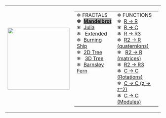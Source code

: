 <html>
<head>
  <link rel="stylesheet" type="text/css" href="../../css/main.css" />
</head>
  <body>
    <table>
      <tr>
        <td><img width="200" src="https://chefpino.github.io/fun/imgs/3d.png"></td>
        <td>
<table width="100%" class="navmenu"><tbody><tr>
<td valign="top">❄&nbsp;FRACTALS<br><b>❄&nbsp;&nbsp;</b><a href="../../fractals/mandelbrot/index.html"><b style="background-color:#AAAAAA">Mandelbrot</b></a><br>❄&nbsp;&nbsp;<a href="../../fractals/julia/index.html">Julia</a><br>❄&nbsp;&nbsp;&nbsp;<a href="../../fractals/julia/extendedjuliasets.html">Extended</a><br>❄&nbsp;&nbsp;<a href="../../fractals/burningship/index.html">Burning Ship</a><br>❄&nbsp;&nbsp;<a href="../../fractals/tree/index.html">2D Tree</a><br>❄&nbsp;&nbsp;&nbsp;<a href="../../plotmathfunctions/3d/3d.tree.html">3D Tree</a><br>❄&nbsp;&nbsp;<a href="../../fractals/barnsley/index.html">Barnsley Fern</a></td><td valign="top">❄&nbsp;FUNCTIONS<br>❄&nbsp;&nbsp;<a href="../../plotmathfunctions/2d/index.html">R -&gt; R</a><br>❄&nbsp;&nbsp;<a href="../../plotmathfunctions/polar/index.html">R -&gt; C</a><br>❄&nbsp;&nbsp;<a href="../../plotmathfunctions/3d/3d-R1toR3.html">R -&gt; R3</a><br>❄&nbsp;&nbsp;<a href="../../plotmathfunctions/3d/3d-R2toR-q.html">R2 -&gt; R (quaternions)</a><br>❄&nbsp;&nbsp;&nbsp;<a href="../../plotmathfunctions/3d/3d-R2toR-m.html">R2 -&gt; R (matrices)</a><br>❄&nbsp;&nbsp;<a href="../../plotmathfunctions/3d/3d-R2toR3.html">R2 -&gt; R3</a><br>❄&nbsp;&nbsp;<a href="../../plotmathfunctions/rotations/index.html">C -&gt; C (Rotations)</a><br>❄&nbsp;&nbsp;<a href="../../plotmathfunctions/unitcircle/index.html">C -&gt; C (z -&gt; z^2)</a><br>❄&nbsp;&nbsp;<a href="../../plotmathfunctions/unitcircle/modules.html">C -&gt; C (Modules)</a></td></tr></tbody></table>        </td>
      </tr>
    </table>
    
  </body>
</html>

